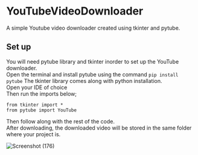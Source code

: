 # YouTubeVideoDownloader
A simple Youtube video downloader created using tkinter and pytube. <br/>

## Set up <br/>
You will need pytube library and tkinter inorder to set up the YouTube downloader. <br/>
Open the terminal and install pytube using the command `pip install pytube`
The tkinter library comes along with python installation. <br/>
Open your IDE of choice <br/>
Then run the imports below;
```
from tkinter import *
from pytube import YouTube
```
Then follow along with the rest of the code. <br/>
After downloading, the downloaded video will be stored in the same folder where your project is.

![Screenshot (176)](https://user-images.githubusercontent.com/38604311/127973889-96f9f529-8991-4aca-ad60-bef7d0fcd9f7.png)
